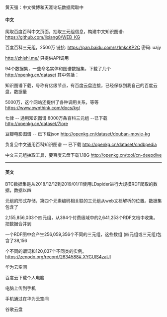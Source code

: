 黄天强：中文微博和天涯论坛数据爬取中

#### 中文

爬取百度百科中文页面，抽取三元组信息，构建中文知识图谱:
https://github.com/lixiang0/WEB_KG

百度百科三元组，2500万
链接: https://pan.baidu.com/s/1mkcKP2C 密码: uajy

http://zhishi.me/ 只提供API调用

94个数据集，一些命名实体和图谱数据集，下载了几个
http://openkg.cn/dataset 
其中包括：

知识图谱下载，号称有亿级节点，有百度云盘连接，已经保存到我自己的百度云盘，数据量

5000万，这个网站还提供了各种调用关系，等等
https://www.ownthink.com/docs/kg/

七律 -- 通用知识图谱 8000万条百科三元组 --已下载
http://openkg.cn/dataset/7lore

豆瓣电影图谱 -- 已下载json
http://openkg.cn/dataset/douban-movie-kg

负复旦中文通用百科知识图谱 -- 已下载
http://openkg.cn/dataset/cndbpedia

中文三元组抽取工具，要百度云盘下载1.18G
http://openkg.cn/tool/cn-deepdive

------

#### 英文

BTC数据集是从2018/12/12到2019/01/11使用LDspider进行大规模RDF爬取的数据，数据以四

元组的形式存储，第四个元素编码相关联的三元组从web文档解析的位置。数据集包含了

2,155,856,033个四元组，从394个付费级域中的2,641,253个RDF文档中收集。把数据合并到

一个RDF图中会产生256,059,356个不同的三元组，这些数组 (四元组或三元组)包含了38,156

个不同的谓词和120,037个不同类的实例。
https://zenodo.org/record/2634588#.XYGUlS4zaUl



华为云空间

百度云下载个人电脑

电脑上传到手机

手机通过在华为云空间





谷歌云盘